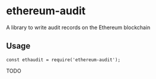 # ethereum-audit

A library to write audit records on the Ethereum blockchain

## Usage

```
const ethaudit = require('ethereum-audit');
```

TODO
